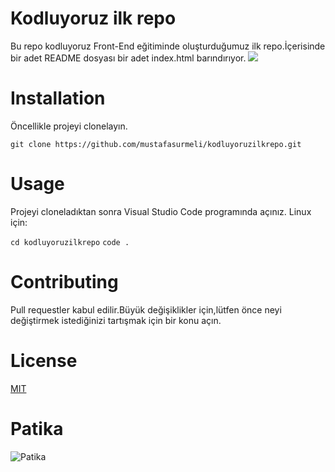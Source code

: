 # Kodluyoruz ilk repo
Bu repo kodluyoruz Front-End eğitiminde oluşturduğumuz ilk repo.İçerisinde bir adet README dosyası bir adet index.html barındırıyor.
![](https://picsum.photos/200/300)
# Installation
Öncellikle projeyi clonelayın.

`git clone https://github.com/mustafasurmeli/kodluyoruzilkrepo.git`
# Usage
Projeyi cloneladıktan sonra Visual Studio Code programında açınız.
Linux için:

`cd kodluyoruzilkrepo`
`code .`
# Contributing
Pull requestler kabul edilir.Büyük değişiklikler için,lütfen önce neyi değiştirmek istediğinizi tartışmak için bir konu açın.
# License
[MIT](https://choosealicense.com/licenses/mit/)
# Patika
![Patika](https://app.patika.dev/msurmeli)
